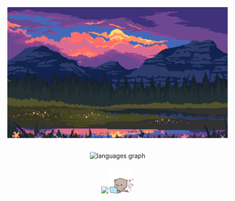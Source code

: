 <div align="center">
   <img height="300" width="650" src="https://github.com/chudik63/chudik63/blob/main/gif.gif">
</div>

##

<div align="center">
   <img src="https://github-readme-stats.vercel.app/api/top-langs?username=chudik63&locale=en&hide_title=false&layout=compact&card_width=320&theme=tokyonight&hide_border=false&order=2" height="150" alt="languages graph"  />
</div>

###

<p align="center"> 
   <img src="https://skillicons.dev/icons?i=go,c,cpp,docker,py,ubuntu,postgres"/>
   <img height="55" width="55" src="https://github.com/chudik63/chudik63/blob/main/cats.gif">
</p>


###
